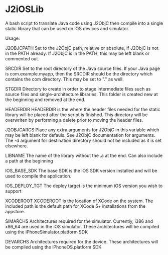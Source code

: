 J2iOSLib
========

A bash script to translate Java code using J2ObjC then compile into a single static library that can be used on iOS devices and simulator.

Usage:

J2OBJCPATH
Set to the J2ObjC path, relative or absolute, if J2ObjC is not in the PATH already.
If J2ObjC is in the PATH, this may be left blank or commented out.

SRCDIR
Set to the root directory of the Java source files. If your Java page is com.example.myapp, then the SRCDIR should be the directory which contains the com directory. This may be set to "." as well.

STGDIR
Directory to create in order to stage intermediate files such as source files and single-architecture libraries. This folder is created new at the beginning and removed at the end.

HEADERDIR
HEADERDIR is the where the header files needed for the static library will be placed after the script is finished. This directory will be overwriten by performing a delete prior to moving the header files.

J2OBJCARGS
Place any extra arguments for J2ObjC in this variable which may be left blank for defauls. See J2ObjC documentation for arguments. The -d argument for destination directory should not be included as it is set elsewhere.

LIBNAME
The name of the library without the .a at the end. Can also include a path at the beginning

IOS_BASE_SDK
The base SDK is the iOS SDK version installed and will be used to compile the application.

IOS_DEPLOY_TGT
The deploy target is the minimum iOS version you wish to support

XCODEROOT
XCODEROOT is the location of XCode on the system. The included path is the default path for XCode 5+ installations from the appstore.

SIMARCHS
Architectures required for the simulator. Currently, i386 and x86_64 are used in the iOS simulator. These architectures will be compiled using the iPhoneSimulator.platform SDK

DEVARCHS
Architectures required for the device. These architectures will be compiled using the iPhoneOS.platform SDK

